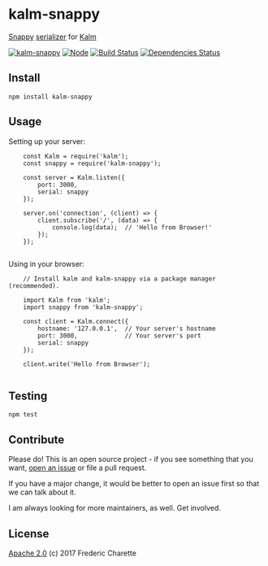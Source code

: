 # kalm-snappy

[Snappy](https://google.github.io/snappy/) [serializer](https://github.com/kalm/kalm.js/wiki/Serials) for [Kalm](https://github.com/kalm/kalm.js)

[![kalm-snappy](https://img.shields.io/npm/v/kalm-snappy.svg)](https://www.npmjs.com/package/kalm-snappy)
[![Node](https://img.shields.io/badge/node->%3D4.0-blue.svg)](https://nodejs.org)
[![Build Status](https://travis-ci.org/kalm/kalm-websocket.svg?branch=master)](https://travis-ci.org/kalm/kalm-snappy)
[![Dependencies Status](https://david-dm.org/kalm/Kalm.svg)](https://www.npmjs.com/package/kalm-snappy)

## Install

    npm install kalm-snappy


## Usage

Setting up your server:

```node
    const Kalm = require('kalm');
    const snappy = require('kalm-snappy');
    
    const server = Kalm.listen({
        port: 3000,
        serial: snappy
    });

    server.on('connection', (client) => {
        client.subscribe('/', (data) => {
            console.log(data);  // 'Hello from Browser!'
        });
    });
    
```

Using in your browser:

```node
    // Install kalm and kalm-snappy via a package manager (recommended).
         
    import Kalm from 'kalm';
    import snappy from 'kalm-snappy';
    
    const client = Kalm.connect({
        hostname: '127.0.0.1',  // Your server's hostname
        port: 3000,             // Your server's port
        serial: snappy
    });

    client.write('Hello from Browser');
    
```


## Testing

`npm test`


## Contribute

Please do! This is an open source project - if you see something that you want, [open an issue](//github.com/kalm/kalm-snappy/issues/new) or file a pull request.

If you have a major change, it would be better to open an issue first so that we can talk about it. 

I am always looking for more maintainers, as well. Get involved. 


## License 

[Apache 2.0](LICENSE) (c) 2017 Frederic Charette